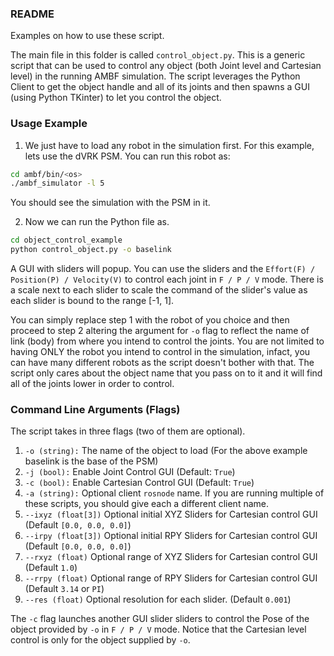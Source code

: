 ### README

Examples on how to use these script.

The main file in this folder is called `control_object.py`. This is a generic
script that can be used to control any object (both Joint level and Cartesian
level) in the running AMBF simulation. The script leverages the Python Client
to get the object handle and all of its joints and then spawns a GUI (using
  Python TKinter) to let you control the object.

### Usage Example

1. We just have to load any robot in the simulation first. For this example, lets
use the dVRK PSM. You can run this robot as:

``` bash
cd ambf/bin/<os>
./ambf_simulator -l 5
```

You should see the simulation with the PSM in it.

2. Now we can run the Python file as.

``` bash
cd object_control_example
python control_object.py -o baselink
```

A GUI with sliders will popup. You can use the sliders and the `Effort(F) / Position(P)
 / Velocity(V)` to control each joint in `F / P / V` mode. There is a scale next to
 each slider to scale the command of the slider's value as each slider is bound
 to the range [-1, 1].

 You can simply replace step 1 with the robot of you choice and then proceed to
 step 2 altering the argument for `-o` flag to reflect the name of link (body) from where you
 intend to control the joints.  You are not limited to having ONLY the robot you intend
  to control in the simulation, infact, you can have many different robots as the
  script doesn't bother with that. The script only cares about the object name that you pass
  on to it and it will find all of the joints lower in order to control.

 ### Command Line Arguments (Flags)
 The script takes in three flags (two of them are optional).

1. `-o (string):` The name of the object to load (For the above example baselink is the base of the PSM)
2. `-j (bool):` Enable Joint Control GUI (Default: `True`)
3. `-c (bool):` Enable Cartesian Control GUI (Default: `True`)
4. `-a (string):` Optional client `rosnode` name. If you are running multiple of these scripts, you should give each a different client name.
5. `--ixyz (float[3])` Optional initial XYZ Sliders for Cartesian control GUI (Default `[0.0, 0.0, 0.0]`)
6. `--irpy (float[3])` Optional initial RPY Sliders for Cartesian control GUI (Default `[0.0, 0.0, 0.0]`)
7. `--rxyz (float)` Optional range of XYZ Sliders for Cartesian control GUI (Default `1.0`)
8. `--rrpy (float)` Optional range of RPY Sliders for Cartesian control GUI (Default `3.14` or `PI`)
9. `--res (float)` Optional resolution for each slider. (Default `0.001`)

 The `-c` flag launches another GUI slider sliders to control the Pose of the
 object provided by `-o` in `F / P / V` mode. Notice that the Cartesian level control
 is only for the object supplied by `-o`.
